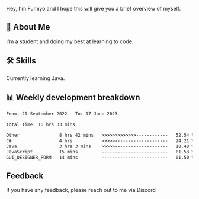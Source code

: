 
Hey, I'm Fumiyo and I hope this will give you a brief overview of myself.


## 🚀 About Me
I'm a student and doing my best at learning to code.


## 🛠 Skills

Currently learning Java.


## 📊 Weekly development breakdown
<!--START_SECTION:waka-->

```txt
From: 21 September 2022 - To: 17 June 2023

Total Time: 16 hrs 33 mins

Other               8 hrs 42 mins   >>>>>>>>>>>>>------------   52.54 %
C#                  4 hrs           >>>>>>-------------------   24.21 %
Java                3 hrs 3 mins    >>>>>--------------------   18.48 %
JavaScript          15 mins         -------------------------   01.53 %
GUI_DESIGNER_FORM   14 mins         -------------------------   01.50 %
```

<!--END_SECTION:waka-->


## Feedback

If you have any feedback, please reach out to me via Discord
